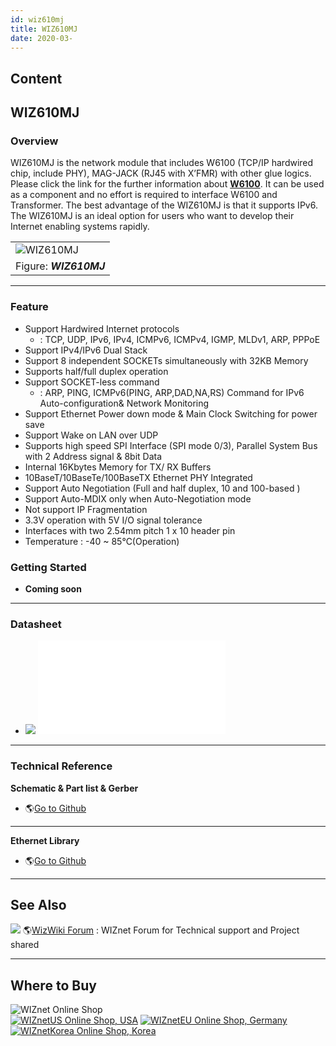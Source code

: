 ```yaml
---
id: wiz610mj
title: WIZ610MJ
date: 2020-03-
---
```



## Content
## WIZ610MJ

### Overview

WIZ610MJ is the network module that includes W6100 (TCP/IP hardwired
chip, include PHY), MAG-JACK (RJ45 with X’FMR) with other glue logics.
Please click the link for the further information about
**[W6100](/products/w5100S/start)**. It can be used as a component and
no effort is required to interface W6100 and Transformer. The best
advantage of the WIZ610MJ is that it supports IPv6. The WIZ610MJ is an
ideal option for users who want to develop their Internet enabling
systems rapidly.

|                                                  |
| ------------------------------------------------ |
| ![WIZ610MJ](/products/wiz610mj/wiz610mj1.png%20) |
| Figure: ***WIZ610MJ***                           |

-----

### Feature

  - Support Hardwired Internet protocols
      - : TCP, UDP, IPv6, IPv4, ICMPv6, ICMPv4, IGMP, MLDv1, ARP, PPPoE
  - Support IPv4/IPv6 Dual Stack
  - Support 8 independent SOCKETs simultaneously with 32KB Memory
  - Supports half/full duplex operation
  - Support SOCKET-less command
      - : ARP, PING, ICMPv6(PING, ARP,DAD,NA,RS) Command for IPv6
        Auto-configuration& Network Monitoring
  - Support Ethernet Power down mode & Main Clock Switching for power
    save
  - Support Wake on LAN over UDP
  - Supports high speed SPI Interface (SPI mode 0/3), Parallel System
    Bus with 2 Address signal & 8bit Data
  - Internal 16Kbytes Memory for TX/ RX Buffers
  - 10BaseT/10BaseTe/100BaseTX Ethernet PHY Integrated
  - Support Auto Negotiation (Full and half duplex, 10 and 100-based )
  - Support Auto-MDIX only when Auto-Negotiation mode
  - Not support IP Fragmentation
  - 3.3V operation with 5V I/O signal tolerance
  - Interfaces with two 2.54mm pitch 1 x 10 header pin
  - Temperature : -40 \~ 85℃(Operation)

### Getting Started

  - **Coming soon**

-----

### Datasheet

  - ![](/products/w5500/w5500_evb/icons/download.png)
    ![Download](/products/wiz610mj/wiz610mj_datasheet_v1.0.pdf) 

-----

### Technical Reference

**Schematic & Part list & Gerber**

  - 🌎[Go to
    Github](https://github.com/Wiznet/Hardware-Files-of-WIZnet/tree/master/05_Network_Module)

-----

**Ethernet Library**

  - 🌎[Go to Github](https://github.com/Wiznet/ioLibrary_Driver)

-----

## See Also

![](/products/w5500/w5500_evb/icons/link.png) 🌎[WizWiki
Forum](http://www.wizwiki.net/forum) : WIZnet Forum for Technical
support and Project shared

-----

## Where to Buy


![WIZnet Online Shop](/products/w5500/buynow.png)  
[![WIZnetUS Online Shop,
USA](/products/w5500/w5500_evb/icons/dollar.png)](http://www.shopwiznet.com/)
[![WIZnetEU Online Shop,
Germany](/products/w5500/w5500_evb/icons/european-euro.png)](http://shop.wiznet.eu/)
[![WIZnetKorea Online Shop,
Korea](/products/w5500/w5500_evb/icons/won.png)](http://shop.wiznet.co.kr/)

